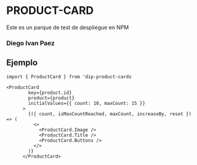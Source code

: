 # PRODUCT-CARD

Este es un parque de test de despliegue en NPM

### Diego Ivan Paez

## Ejemplo
```
import { ProductCard } from 'dip-product-cards

<ProductCard
        key={product.id}
        product={product}
        initialValues={{ count: 10, maxCount: 15 }}
      >
        {({ count, isMaxCountReached, maxCount, increaseBy, reset }) => (
          <>
            <ProductCard.Image />
            <ProductCard.Title />
            <ProductCard.Buttons />
          </>
        )}
      </ProductCard>
```
